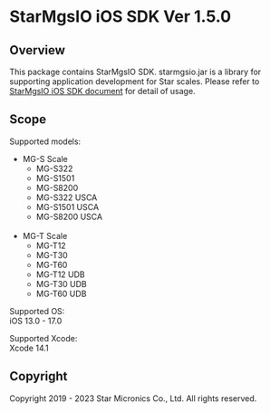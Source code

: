 # StarMgsIO iOS SDK Ver 1.5.0
## Overview
This package contains StarMgsIO SDK.
starmgsio.jar is a library for supporting application development for Star scales. Please refer to [StarMgsIO iOS SDK document](https://www.star-m.jp/products/s_print/sdk/starmgsio_sdk/manual/ios/en/index.html) for detail of usage. 


## Scope
Supported models:
- MG-S Scale
    - MG-S322
    - MG-S1501
    - MG-S8200
    - MG-S322 USCA
    - MG-S1501 USCA
    - MG-S8200 USCA<br><br>
- MG-T Scale
    - MG-T12
    - MG-T30
    - MG-T60
    - MG-T12 UDB
    - MG-T30 UDB
    - MG-T60 UDB

Supported OS:<br>
iOS 13.0 - 17.0<br>

Supported Xcode:<br>
Xcode 14.1

## Copyright
Copyright 2019 - 2023 Star Micronics Co., Ltd. All rights reserved.
